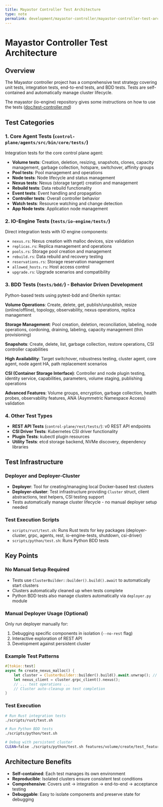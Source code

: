 ```yaml
---
title: Mayastor Controller Test Architecture
type: note
permalink: development/mayastor-controller/mayastor-controller-test-architecture
---
```


# Mayastor Controller Test Architecture

## Overview
The Mayastor controller project has a comprehensive test strategy covering unit tests, integration tests, end-to-end tests, and BDD tests. Tests are self-contained and automatically manage cluster lifecycle.

The mayastor (io-engine) repository gives some instructions on how to use the tests ([doc/test-controller.md](https://github.com/openebs/mayastor/blob/develop/doc/test-controller.md))


## Test Categories

### 1. Core Agent Tests (`control-plane/agents/src/bin/core/tests/`)
Integration tests for the core control plane agent:
- **Volume tests**: Creation, deletion, resizing, snapshots, clones, capacity management, garbage collection, hotspare, switchover, affinity groups
- **Pool tests**: Pool management and operations
- **Node tests**: Node lifecycle and status management  
- **Nexus tests**: Nexus (storage target) creation and management
- **Rebuild tests**: Data rebuild functionality
- **Event tests**: Event handling and propagation
- **Controller tests**: Overall controller behavior
- **Watch tests**: Resource watching and change detection
- **App Node tests**: Application node management

### 2. IO-Engine Tests (`tests/io-engine/tests/`)
Direct integration tests with IO engine components:
- `nexus.rs`: Nexus creation with malloc devices, size validation
- `replicas.rs`: Replica management and operations
- `pools.rs`: Storage pool creation and management
- `rebuild.rs`: Data rebuild and recovery testing
- `reservations.rs`: Storage reservation management
- `allowed_hosts.rs`: Host access control
- `upgrade.rs`: Upgrade scenarios and compatibility

### 3. BDD Tests (`tests/bdd/`) - Behavior Driven Development
Python-based tests using pytest-bdd and Gherkin syntax:

**Volume Operations**: Create, delete, get, publish/unpublish, resize (online/offline), topology, observability, nexus operations, replica management

**Storage Management**: Pool creation, deletion, reconciliation, labeling, node operations, cordoning, draining, labeling, capacity management (thin provisioning)

**Snapshots**: Create, delete, list, garbage collection, restore operations, CSI controller capabilities

**High Availability**: Target switchover, robustness testing, cluster agent, core agent, node agent HA, path replacement scenarios

**CSI (Container Storage Interface)**: Controller and node plugin testing, identity service, capabilities, parameters, volume staging, publishing operations

**Advanced Features**: Volume groups, encryption, garbage collection, health probes, observability features, ANA (Asymmetric Namespace Access) validation

### 4. Other Test Types
- **REST API Tests** (`control-plane/rest/tests/`): v0 REST API endpoints
- **CSI Driver Tests**: Kubernetes CSI driver functionality
- **Plugin Tests**: kubectl plugin resources
- **Utility Tests**: etcd storage backend, NVMe discovery, dependency libraries

## Test Infrastructure

### Deployer and Deployer-Cluster
- **Deployer**: Tool for creating/managing local Docker-based test clusters
- **Deployer-cluster**: Test infrastructure providing `Cluster` struct, client abstractions, test helpers, CSI testing support
- Tests automatically manage cluster lifecycle - no manual deployer setup needed

### Test Execution Scripts
- `scripts/rust/test.sh`: Runs Rust tests for key packages (deployer-cluster, grpc, agents, rest, io-engine-tests, shutdown, csi-driver)
- `scripts/python/test.sh`: Runs Python BDD tests

## Key Points

### No Manual Setup Required
- Tests use `ClusterBuilder::builder().build().await` to automatically start clusters
- Clusters automatically cleaned up when tests complete
- Python BDD tests also manage clusters automatically via `deployer.py` module

### Manual Deployer Usage (Optional)
Only run deployer manually for:
1. Debugging specific components in isolation (`--no-rest` flag)
2. Interactive exploration of REST API
3. Development against persistent cluster

### Example Test Patterns
```rust
#[tokio::test]
async fn create_nexus_malloc() {
    let cluster = ClusterBuilder::builder().build().await.unwrap(); // Auto-starts cluster
    let nexus_client = cluster.grpc_client().nexus();
    // ... test operations ...
    // Cluster auto-cleanup on test completion
}
```

### Test Execution
```bash
# Run Rust integration tests
./scripts/rust/test.sh

# Run Python BDD tests  
./scripts/python/test.sh

# Debug with persistent cluster
CLEAN=false ./scripts/python/test.sh features/volume/create/test_feature.py -k test_name -x
```

## Architecture Benefits
- **Self-contained**: Each test manages its own environment
- **Reproducible**: Isolated clusters ensure consistent test conditions
- **Comprehensive**: Covers unit → integration → end-to-end → acceptance testing
- **Debuggable**: Easy to isolate components and preserve state for debugging